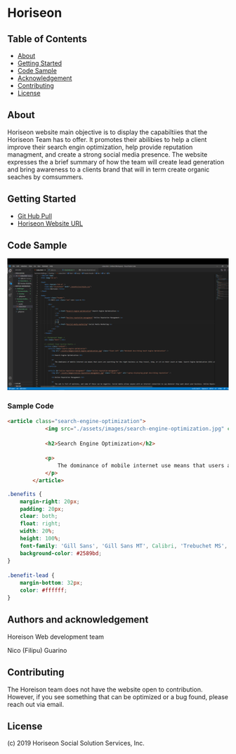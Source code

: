 # Horiseon

## Table of Contents

- [About](#about)
- [Getting Started](#getting-started)
- [Code Sample](#code-sample)
- [Acknowledgement](#acknowledgement)
- [Contributing](#contributing)
- [License](#license)

## About <a name = "about"></a>

Horiseon website main objective is to display the capabiltiies that the Horiseon Team has to offer. It promotes their abilibies to help a client improve their search engin optimization, help provide reputation managment, and create a strong social media presence. The website expresses the a brief summary of how the team will create lead generation and bring awareness to a clients brand that will in term create organic seaches  by comsummers. 

## Getting Started <a name = "getting-started"></a>

* [Git Hub Pull](https://github.com/nicoguarino/horiseonchallenge.git)
* [Horiseon Website URL](https://nicoguarino.github.io/horiseonchallenge/)

## Code Sample <a name = "code-sample"></a>

![Sample Code](https://github.com/nicoguarino/horiseonchallenge/blob/main/Develop/assets/images/sample_code.png?raw=true "Sample Code")

### Sample Code
```HTML Sample
<article class="search-engine-optimization">
            <img src="./assets/images/search-engine-optimization.jpg" class="float-left" alt="Notebook describing Seach Engine Optimization" />

            <h2>Search Engine Optimization</h2>

            <p>
                The dominance of mobile internet use means that users are searching for the right business as they travel, shop, or sit on their couch at home. Search Engine Optimization (SEO) allows you to increase your visibility and find the right customers for your business.
            </p>
        </article>
```

```CSS Sample
.benefits {
    margin-right: 20px;
    padding: 20px;
    clear: both;
    float: right;
    width: 20%;
    height: 100%;
    font-family: 'Gill Sans', 'Gill Sans MT', Calibri, 'Trebuchet MS', sans-serif;
    background-color: #2589bd;
}

.benefit-lead {
    margin-bottom: 32px;
    color: #ffffff;
}
```

## Authors and acknowledgement <a name = "acknowledgement"></a>

Horeison Web development team

Nico (Filipu) Guarino

## Contributing <a name = "contributing"></a>

The Horeison team does not have the website open to contribution. However, if you see something that can be optimized or a bug found, please reach out via email.

## License <a name = "license">

(c) 2019 Horiseon Social Solution Services, Inc.